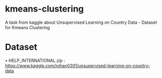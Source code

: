 # kmeans-clustering
A task from kaggle about Unsupervised Learning on Country Data - Dataset for Kmeans Clustering 
# Dataset
•	HELP_INTERNATIONAL.zip : https://www.kaggle.com/rohan0301/unsupervised-learning-on-country-data
